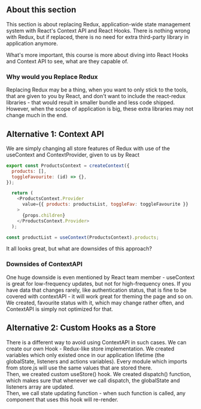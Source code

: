 ## About this section
This section is about replacing Redux, application-wide state management system with React's Context API and React Hooks. There is nothing wrong with Redux, but if replaced, there is no need for extra third-party library in application anymore.

What's more important, this course is more about diving into React Hooks and Context API to see, what are they capable of.

### Why would you Replace Redux
Replacing Redux may be a thing, when you want to only stick to the tools, that are given to you by React, and don't want to include the react-redux libraries - that would result in smaller bundle and less code shipped. However, when the scope of application is big, these extra libraries may not change much in the end.

## Alternative 1: Context API
We are simply changing all store features of Redux with use of the useContext and ContextProvider, given to us by React
```javascript
export const ProductsContext = createContext({
  products: [],
  toggleFavourite: (id) => {},
});
```
```javascript
  return (
    <ProductsContext.Provider
      value={{ products: productsList, toggleFav: toggleFavourite }}
    >
      {props.children}
    </ProductsContext.Provider>
  );
```
```javascript
const productList = useContext(ProductsContext).products;
```
It all looks great, but what are downsides of this approach?


### Downsides of ContextAPI
One huge downside is even mentioned by React team member - useContext is great for low-frequency updates, but not for high-frequency ones. If you have data that changes rarely, like authentication status, that is fine to be covered with contextAPI - it will work great for theming the page and so on. We created, favourite status with it, which may change rather often, and ContextAPI is simply not optimized for that.

## Alternative 2: Custom Hooks as a Store
There is a different way to avoid using ContextAPI in such cases. We can create our own Hook - Redux-like store implementation. We created variables which only existed once in our application lifetime (the globalState, listeners and actions variables). Every module which imports from store.js will use the same values that are stored there.  
Then, we created custom useStore() hook. We created dispatch() function, which makes sure that whenever we call dispatch, the globalState and listeners array are updated.   
Then, we call state updating function - when such function is called, any component that uses this hook will re-render.